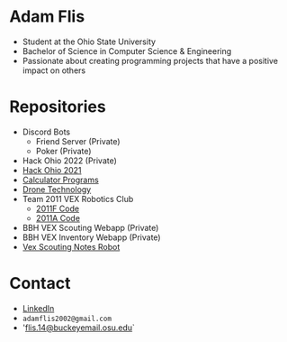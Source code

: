 # Adam Flis
- Student at the Ohio State University
- Bachelor of Science in Computer Science & Engineering 
- Passionate about creating programming projects that have a positive impact on others

# Repositories
- Discord Bots
  - Friend Server (Private)
  - Poker (Private)
- Hack Ohio 2022 (Private)
- [Hack Ohio 2021](https://github.com/Adam-Flis/Hack-Ohio-2021)
- [Calculator Programs](https://github.com/Adam-Flis/Calculator-Programs)
- [Drone Technology](https://github.com/Adam-Flis/Drone-Technology)
- Team 2011 VEX Robotics Club
  -  [2011F Code](https://github.com/Adam-Flis/2011F-Code)
  -  [2011A Code](https://github.com/Adam-Flis/2011A-Code)
- BBH VEX Scouting Webapp (Private)
- BBH VEX Inventory Webapp (Private)
- [Vex Scouting Notes Robot](https://github.com/Adam-Flis/Vex-Scouting-Notes-Robot)

# Contact
- [LinkedIn](https://www.linkedin.com/in/adam-flis-580409251/)
- `adamflis2002@gmail.com`
- 'flis.14@buckeyemail.osu.edu`
